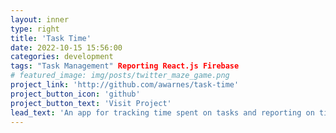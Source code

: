 ```yaml
---
layout: inner
type: right
title: 'Task Time'
date: 2022-10-15 15:56:00
categories: development
tags: "Task Management" Reporting React.js Firebase
# featured_image: img/posts/twitter_maze_game.png
project_link: 'http://github.com/awarnes/task-time'
project_button_icon: 'github'
project_button_text: 'Visit Project'
lead_text: 'An app for tracking time spent on tasks and reporting on time spent.'
---
```


